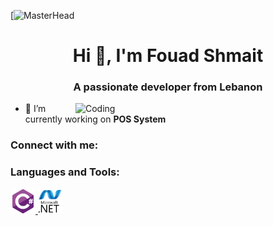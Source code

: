[![MasterHead]([[https://1.bp.blogspot.com/-7A4WynwLsM...](https://cdn.textures4photoshop.com/tex/thumbs/computer-screen-code-glitch-animation-gif-background-free-thumb57.gif)])
<h1 align="center">Hi 👋, I'm Fouad Shmait</h1>
<h3 align="center">A passionate developer from Lebanon</h3>
<img align="right" alt="Coding" width="400" src="https://dribbble.com/shots/11103958-Creative-Coding-3/attachments/2703363?mode=media">

- 🔭 I’m currently working on **POS System**

<h3 align="left">Connect with me:</h3>
<p align="left">
</p>

<h3 align="left">Languages and Tools:</h3>
<p align="left"> <a href="https://www.w3schools.com/cs/" target="_blank" rel="noreferrer"> <img src="https://raw.githubusercontent.com/devicons/devicon/master/icons/csharp/csharp-original.svg" alt="csharp" width="40" height="40"/> </a> <a href="https://dotnet.microsoft.com/" target="_blank" rel="noreferrer"> <img src="https://raw.githubusercontent.com/devicons/devicon/master/icons/dot-net/dot-net-original-wordmark.svg" alt="dotnet" width="40" height="40"/> </a> </p>
